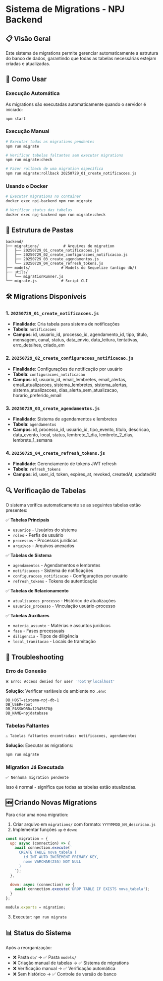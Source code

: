 # Sistema de Migrations - NPJ Backend

## 📋 Visão Geral

Este sistema de migrations permite gerenciar automaticamente a estrutura do banco de dados, garantindo que todas as tabelas necessárias estejam criadas e atualizadas.

## 🚀 Como Usar

### Execução Automática
As migrations são executadas automaticamente quando o servidor é iniciado:
```bash
npm start
```

### Execução Manual
```bash
# Executar todas as migrations pendentes
npm run migrate

# Verificar tabelas faltantes sem executar migrations
npm run migrate:check

# Fazer rollback de uma migration específica
npm run migrate:rollback 20250729_01_create_notificacoes.js
```

### Usando o Docker
```bash
# Executar migrations no container
docker exec npj-backend npm run migrate

# Verificar status das tabelas
docker exec npj-backend npm run migrate:check
```

## 📁 Estrutura de Pastas

```
backend/
├── migrations/           # Arquivos de migration
│   ├── 20250729_01_create_notificacoes.js
│   ├── 20250729_02_create_configuracoes_notificacao.js
│   ├── 20250729_03_create_agendamentos.js
│   └── 20250729_04_create_refresh_tokens.js
├── models/              # Models do Sequelize (antigo db/)
├── utils/
│   └── migrationRunner.js
└── migrate.js           # Script CLI
```

## 🛠️ Migrations Disponíveis

### 1. `20250729_01_create_notificacoes.js`
- **Finalidade**: Cria tabela para sistema de notificações
- **Tabela**: `notificacoes`
- **Campos**: id, usuario_id, processo_id, agendamento_id, tipo, titulo, mensagem, canal, status, data_envio, data_leitura, tentativas, erro_detalhes, criado_em

### 2. `20250729_02_create_configuracoes_notificacao.js` 
- **Finalidade**: Configurações de notificação por usuário
- **Tabela**: `configuracoes_notificacao`
- **Campos**: id, usuario_id, email_lembretes, email_alertas, email_atualizacoes, sistema_lembretes, sistema_alertas, sistema_atualizacoes, dias_alerta_sem_atualizacao, horario_preferido_email

### 3. `20250729_03_create_agendamentos.js`
- **Finalidade**: Sistema de agendamentos e lembretes
- **Tabela**: `agendamentos`
- **Campos**: id, processo_id, usuario_id, tipo_evento, titulo, descricao, data_evento, local, status, lembrete_1_dia, lembrete_2_dias, lembrete_1_semana

### 4. `20250729_04_create_refresh_tokens.js`
- **Finalidade**: Gerenciamento de tokens JWT refresh
- **Tabela**: `refresh_tokens`
- **Campos**: id, user_id, token, expires_at, revoked, createdAt, updatedAt

## 🔍 Verificação de Tabelas

O sistema verifica automaticamente se as seguintes tabelas estão presentes:

✅ **Tabelas Principais**
- `usuarios` - Usuários do sistema
- `roles` - Perfis de usuário
- `processos` - Processos jurídicos
- `arquivos` - Arquivos anexados

✅ **Tabelas de Sistema** 
- `agendamentos` - Agendamentos e lembretes
- `notificacoes` - Sistema de notificações
- `configuracoes_notificacao` - Configurações por usuário
- `refresh_tokens` - Tokens de autenticação

✅ **Tabelas de Relacionamento**
- `atualizacoes_processo` - Histórico de atualizações
- `usuarios_processo` - Vinculação usuário-processo

✅ **Tabelas Auxiliares**
- `materia_assunto` - Matérias e assuntos jurídicos
- `fase` - Fases processuais
- `diligencia` - Tipos de diligência
- `local_tramitacao` - Locais de tramitação

## 🔧 Troubleshooting

### Erro de Conexão
```bash
❌ Erro: Access denied for user 'root'@'localhost'
```
**Solução**: Verificar variáveis de ambiente no `.env`:
```env
DB_HOST=sistema-npj-db-1
DB_USER=root
DB_PASSWORD=12345678@
DB_NAME=npjdatabase
```

### Tabelas Faltantes
```bash
⚠️ Tabelas faltantes encontradas: notificacoes, agendamentos
```
**Solução**: Executar as migrations:
```bash
npm run migrate
```

### Migration Já Executada
```bash
✅ Nenhuma migration pendente
```
Isso é normal - significa que todas as tabelas estão atualizadas.

## 🆕 Criando Novas Migrations

Para criar uma nova migration:

1. Criar arquivo em `migrations/` com formato: `YYYYMMDD_NN_descricao.js`
2. Implementar funções `up` e `down`:

```javascript
const migration = {
  up: async (connection) => {
    await connection.execute(`
      CREATE TABLE nova_tabela (
        id INT AUTO_INCREMENT PRIMARY KEY,
        nome VARCHAR(255) NOT NULL
      )
    `);
  },

  down: async (connection) => {
    await connection.execute('DROP TABLE IF EXISTS nova_tabela');
  }
};

module.exports = migration;
```

3. Executar: `npm run migrate`

## 📊 Status do Sistema

Após a reorganização:
- ❌ Pasta `db/` → ✅ Pasta `models/` 
- ❌ Criação manual de tabelas → ✅ Sistema de migrations
- ❌ Verificação manual → ✅ Verificação automática
- ❌ Sem histórico → ✅ Controle de versão do banco
